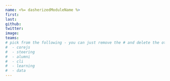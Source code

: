 ```yaml
---
name: <%= dasherizedModuleName %>
first:
last:
github:
twitter:
image:
teams:
# pick from the following - you can just remove the # and delete the other lines
#  - corejs
#  - steering
#  - alumni
#  - cli
#  - learning
#  - data
---
```

